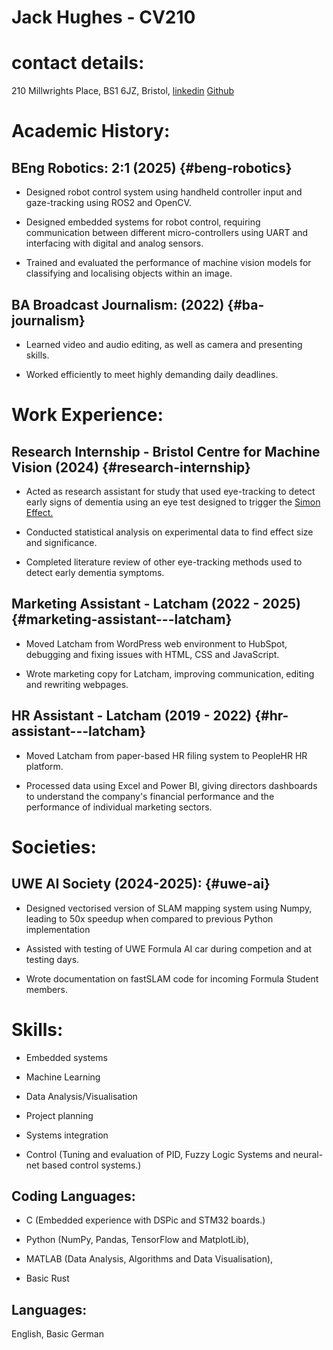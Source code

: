 # Jack Hughes - CV210
# contact details:
210 Millwrights Place,
BS1 6JZ,
Bristol,
[linkedin](https://www.linkedin.com/in/jack-hughes-latchamdirect/)
[Github](https://github.com/jack4hughes)

# Academic History:

## BEng Robotics: 2:1 (2025) {#beng-robotics}

- Designed robot control system using handheld controller input and
  gaze-tracking using ROS2 and OpenCV.

- Designed embedded systems for robot control, requiring communication
  between different micro-controllers using UART and interfacing with
  digital and analog sensors.

- Trained and evaluated the performance of machine vision models for
  classifying and localising objects within an image.

## BA Broadcast Journalism: (2022) {#ba-journalism}

- Learned video and audio editing, as well as camera and presenting
  skills.

- Worked efficiently to meet highly demanding daily deadlines.

# Work Experience:

## Research Internship - Bristol Centre for Machine Vision (2024) {#research-internship}

- Acted as research assistant for study that used eye-tracking to detect
  early signs of dementia using an eye test designed to trigger the
  [Simon Effect.](https://en.wikipedia.org/wiki/Simon_effect)

- Conducted statistical analysis on experimental data to find effect
  size and significance.

- Completed literature review of other eye-tracking methods used to
  detect early dementia symptoms.

## Marketing Assistant - Latcham (2022 - 2025) {#marketing-assistant---latcham}

- Moved Latcham from WordPress web environment to HubSpot, debugging and
  fixing issues with HTML, CSS and JavaScript.

- Wrote marketing copy for Latcham, improving communication, editing and
  rewriting webpages.

## HR Assistant - Latcham (2019 - 2022) {#hr-assistant---latcham}

- Moved Latcham from paper-based HR filing system to PeopleHR HR
  platform.

- Processed data using Excel and Power BI, giving directors dashboards
  to understand the company's financial performance and the performance
  of individual marketing sectors.

# Societies:

## UWE AI Society (2024-2025): {#uwe-ai}

- Designed vectorised version of SLAM mapping system using Numpy,
  leading to 50x speedup when compared to previous Python implementation

- Assisted with testing of UWE Formula AI car during competion and at
  testing days.

- Wrote documentation on fastSLAM code for incoming Formula Student
  members.

# Skills:

- Embedded systems

- Machine Learning

- Data Analysis/Visualisation

- Project planning

- Systems integration

- Control (Tuning and evaluation of PID, Fuzzy Logic Systems and
  neural-net based control systems.)

## Coding Languages: 

- C (Embedded experience with DSPic and STM32 boards.)

- Python (NumPy, Pandas, TensorFlow and MatplotLib),

- MATLAB (Data Analysis, Algorithms and Data Visualisation),

- Basic Rust

## Languages:

English, Basic German
